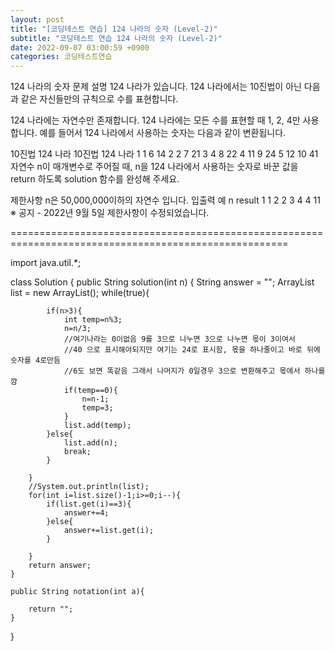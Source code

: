 ```yaml
---
layout: post
title: "[코딩테스트 연습] 124 나라의 숫자 (Level-2)"
subtitle: "코딩테스트 연습 124 나라의 숫자 (Level-2)"
date: 2022-09-07 03:00:59 +0900
categories: 코딩테스트연습
---
```

124 나라의 숫자
문제 설명
124 나라가 있습니다. 124 나라에서는 10진법이 아닌 다음과 같은 자신들만의 규칙으로 수를 표현합니다.

124 나라에는 자연수만 존재합니다.
124 나라에는 모든 수를 표현할 때 1, 2, 4만 사용합니다.
예를 들어서 124 나라에서 사용하는 숫자는 다음과 같이 변환됩니다.

10진법	124 나라	10진법	124 나라
1	1	6	14
2	2	7	21
3	4	8	22
4	11	9	24
5	12	10	41
자연수 n이 매개변수로 주어질 때, n을 124 나라에서 사용하는 숫자로 바꾼 값을 return 하도록 solution 함수를 완성해 주세요.

제한사항
n은 50,000,000이하의 자연수 입니다.
입출력 예
n	result
1	1
2	2
3	4
4	11
※ 공지 - 2022년 9월 5일 제한사항이 수정되었습니다.



======================================================================================================

import java.util.*;

class Solution {
    public String solution(int n) {
        String answer = "";
        ArrayList<Integer> list = new ArrayList<Integer>();
        while(true){
            
            if(n>3){
                int temp=n%3;
                n=n/3;
				//여기나라는 0이없음 9를 3으로 나누면 3으로 나누면 몫이 3이여서
				//40 으로 표시해야되지만 여기는 24로 표시함, 몫을 하나줄이고 바로 뒤에 숫자를 4로만듬
				//6도 보면 똑같음 그래서 나머지가 0일경우 3으로 변환해주고 몫에서 하나를깜
                if(temp==0){
                    n=n-1;
                    temp=3;
                }
                list.add(temp);
            }else{
                list.add(n);
                break;
            }
            
        }
        //System.out.println(list);
        for(int i=list.size()-1;i>=0;i--){
            if(list.get(i)==3){
                answer+=4;
            }else{
                answer+=list.get(i);
            }
            
        }
        return answer;
    }
    
    public String notation(int a){
        
        return "";
    }
}
